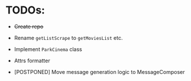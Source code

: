 # TODOs:

- ~~Create repo~~
- Rename `getListScrape` to `getMoviesList` etc.
- Implement `ParkCinema` class
- Attrs formatter

- [POSTPONED] Move message generation logic to MessageComposer
